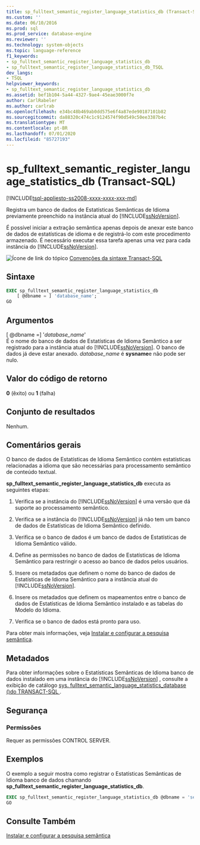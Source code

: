 ```yaml
---
title: sp_fulltext_semantic_register_language_statistics_db (Transact-SQL) | Microsoft Docs
ms.custom: ''
ms.date: 06/10/2016
ms.prod: sql
ms.prod_service: database-engine
ms.reviewer: ''
ms.technology: system-objects
ms.topic: language-reference
f1_keywords:
- sp_fulltext_semantic_register_language_statistics_db
- sp_fulltext_semantic_register_language_statistics_db_TSQL
dev_langs:
- TSQL
helpviewer_keywords:
- sp_fulltext_semantic_register_language_statistics_db
ms.assetid: bef1b104-5a44-4327-9ae4-45eae3000f7e
author: CarlRabeler
ms.author: carlrab
ms.openlocfilehash: e34bc48b469ab0dd575e6f4a87ede90187101b82
ms.sourcegitcommit: da88320c474c1c9124574f90d549c50ee3387b4c
ms.translationtype: MT
ms.contentlocale: pt-BR
ms.lasthandoff: 07/01/2020
ms.locfileid: "85727193"
---
```

# <a name="sp_fulltext_semantic_register_language_statistics_db-transact-sql"></a>sp_fulltext_semantic_register_language_statistics_db (Transact-SQL)
[!INCLUDE[tsql-appliesto-ss2008-xxxx-xxxx-xxx-md](../../includes/applies-to-version/sqlserver.md)]

  Registra um banco de dados de Estatísticas Semânticas de Idioma previamente preenchido na instância atual do [!INCLUDE[ssNoVersion](../../includes/ssnoversion-md.md)].  
  
 É possível iniciar a extração semântica apenas depois de anexar este banco de dados de estatísticas de idioma e de registrá-lo com este procedimento armazenado. É necessário executar essa tarefa apenas uma vez para cada instância do [!INCLUDE[ssNoVersion](../../includes/ssnoversion-md.md)].  
  
 ![Ícone de link do tópico](../../database-engine/configure-windows/media/topic-link.gif "Ícone de link do tópico") [Convenções da sintaxe Transact-SQL](../../t-sql/language-elements/transact-sql-syntax-conventions-transact-sql.md)  
  
## <a name="syntax"></a>Sintaxe  
  
```sql  
EXEC sp_fulltext_semantic_register_language_statistics_db  
    [ @dbname = ] 'database_name';  
GO  
```  
  
##  <a name="arguments"></a><a name="Arguments"></a>Argumentos  
 [ @dbname =] '*database_name*'  
 É o nome do banco de dados de Estatísticas de Idioma Semântico a ser registrado para a instância atual do [!INCLUDE[ssNoVersion](../../includes/ssnoversion-md.md)]. O banco de dados já deve estar anexado. *database_name* é **sysname**e não pode ser nulo.  
  
## <a name="return-code-value"></a>Valor do código de retorno  
 **0** (êxito) ou **1** (falha)  
  
## <a name="result-set"></a>Conjunto de resultados  
 Nenhum.  
  
## <a name="general-remarks"></a>Comentários gerais  
 O banco de dados de Estatísticas de Idioma Semântico contém estatísticas relacionadas a idioma que são necessárias para processamento semântico de conteúdo textual.  
  
 **sp_fulltext_semantic_register_language_statistics_db** executa as seguintes etapas:  
  
1.  Verifica se a instância do [!INCLUDE[ssNoVersion](../../includes/ssnoversion-md.md)] é uma versão que dá suporte ao processamento semântico.  
  
2.  Verifica se a instância do [!INCLUDE[ssNoVersion](../../includes/ssnoversion-md.md)] já não tem um banco de dados de Estatísticas de Idioma Semântico definido.  
  
3.  Verifica se o banco de dados é um banco de dados de Estatísticas de Idioma Semântico válido.  
  
4.  Define as permissões no banco de dados de Estatísticas de Idioma Semântico para restringir o acesso ao banco de dados pelos usuários.  
  
5.  Insere os metadados que definem o nome do banco de dados de Estatísticas de Idioma Semântico para a instância atual do [!INCLUDE[ssNoVersion](../../includes/ssnoversion-md.md)].  
  
6.  Insere os metadados que definem os mapeamentos entre o banco de dados de Estatísticas de Idioma Semântico instalado e as tabelas do Modelo do Idioma.  
  
7.  Verifica se o banco de dados está pronto para uso.  
  
 Para obter mais informações, veja [Instalar e configurar a pesquisa semântica](../../relational-databases/search/install-and-configure-semantic-search.md).  
  
## <a name="metadata"></a>Metadados  
 Para obter informações sobre o Estatísticas Semânticas de Idioma banco de dados instalado em uma instância do [!INCLUDE[ssNoVersion](../../includes/ssnoversion-md.md)] , consulte a exibição de catálogo [sys. fulltext_semantic_language_statistics_database &#40;&#41;do TRANSACT-SQL ](../../relational-databases/system-catalog-views/sys-fulltext-semantic-language-statistics-database-transact-sql.md).  
  
## <a name="security"></a>Segurança  
  
### <a name="permissions"></a>Permissões  
 Requer as permissões CONTROL SERVER.  
  
## <a name="examples"></a>Exemplos  
 O exemplo a seguir mostra como registrar o Estatísticas Semânticas de Idioma banco de dados chamando **sp_fulltext_semantic_register_language_statistics_db**.  
  
```sql  
EXEC sp_fulltext_semantic_register_language_statistics_db @dbname = 'semanticsDb';  
GO  
```  
  
## <a name="see-also"></a>Consulte Também  
 [Instalar e configurar a pesquisa semântica](../../relational-databases/search/install-and-configure-semantic-search.md)  
  
  
